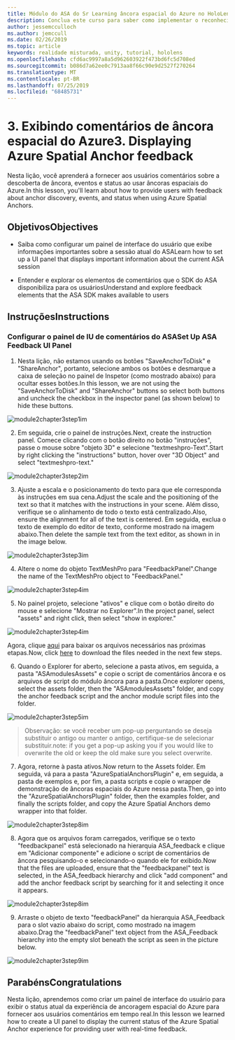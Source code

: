 ```yaml
---
title: Módulo do ASA do Sr Learning âncora espacial do Azure no HoloLens 2
description: Conclua este curso para saber como implementar o reconhecimento facial do Azure em um aplicativo de realidade misturada.
author: jessemcculloch
ms.author: jemccull
ms.date: 02/26/2019
ms.topic: article
keywords: realidade misturada, unity, tutorial, hololens
ms.openlocfilehash: cfd6ac9997a8a5d962603922f473bd6fc5d708ed
ms.sourcegitcommit: b086d7a62ee0c7913aa8f66c90e9d2527f270264
ms.translationtype: MT
ms.contentlocale: pt-BR
ms.lasthandoff: 07/25/2019
ms.locfileid: "68485731"
---
```

# <a name="3-displaying-azure-spatial-anchor-feedback"></a><span data-ttu-id="4c123-104">3. Exibindo comentários de âncora espacial do Azure</span><span class="sxs-lookup"><span data-stu-id="4c123-104">3. Displaying Azure Spatial Anchor feedback</span></span>

<span data-ttu-id="4c123-105">Nesta lição, você aprenderá a fornecer aos usuários comentários sobre a descoberta de âncora, eventos e status ao usar âncoras espaciais do Azure.</span><span class="sxs-lookup"><span data-stu-id="4c123-105">In this lesson, you'll learn about how to provide users with feedback about anchor discovery, events, and status when using Azure Spatial Anchors.</span></span>

## <a name="objectives"></a><span data-ttu-id="4c123-106">Objetivos</span><span class="sxs-lookup"><span data-stu-id="4c123-106">Objectives</span></span>

* <span data-ttu-id="4c123-107">Saiba como configurar um painel de interface do usuário que exibe informações importantes sobre a sessão atual do ASA</span><span class="sxs-lookup"><span data-stu-id="4c123-107">Learn how to set up a UI panel that displays important information about the current ASA session</span></span>

* <span data-ttu-id="4c123-108">Entender e explorar os elementos de comentários que o SDK do ASA disponibiliza para os usuários</span><span class="sxs-lookup"><span data-stu-id="4c123-108">Understand and explore feedback elements that the ASA SDK makes available to users</span></span>

## <a name="instructions"></a><span data-ttu-id="4c123-109">Instruções</span><span class="sxs-lookup"><span data-stu-id="4c123-109">Instructions</span></span>

### <a name="set-up-asa-feedback-ui-panel"></a><span data-ttu-id="4c123-110">Configurar o painel de IU de comentários do ASA</span><span class="sxs-lookup"><span data-stu-id="4c123-110">Set Up ASA Feedback UI Panel</span></span>

1. <span data-ttu-id="4c123-111">Nesta lição, não estamos usando os botões "SaveAnchorToDisk" e "ShareAnchor", portanto, selecione ambos os botões e desmarque a caixa de seleção no painel de Inspetor (como mostrado abaixo) para ocultar esses botões.</span><span class="sxs-lookup"><span data-stu-id="4c123-111">In this lesson, we are not using the "SaveAnchorToDisk" and "ShareAnchor" buttons so select both buttons and uncheck the checkbox in the inspector panel (as shown below) to hide these buttons.</span></span>
   

![module2chapter3step1im](images/module2chapter3step1im.PNG)

2. <span data-ttu-id="4c123-113">Em seguida, crie o painel de instruções.</span><span class="sxs-lookup"><span data-stu-id="4c123-113">Next, create the instruction panel.</span></span> <span data-ttu-id="4c123-114">Comece clicando com o botão direito no botão "instruções", passe o mouse sobre "objeto 3D" e selecione "textmeshpro-Text".</span><span class="sxs-lookup"><span data-stu-id="4c123-114">Start by right clicking the "instructions" button, hover over "3D Object" and select "textmeshpro-text."</span></span>

![module2chapter3step2im](images/module2chapter3step2im.PNG)

3. <span data-ttu-id="4c123-116">Ajuste a escala e o posicionamento do texto para que ele corresponda às instruções em sua cena.</span><span class="sxs-lookup"><span data-stu-id="4c123-116">Adjust the scale and the positioning of the text so that it matches with the instructions in your scene.</span></span> <span data-ttu-id="4c123-117">Além disso, verifique se o alinhamento de todo o texto está centralizado.</span><span class="sxs-lookup"><span data-stu-id="4c123-117">Also, ensure the alignment for all of the text is centered.</span></span> <span data-ttu-id="4c123-118">Em seguida, exclua o texto de exemplo do editor de texto, conforme mostrado na imagem abaixo.</span><span class="sxs-lookup"><span data-stu-id="4c123-118">Then delete the sample text from the text editor, as shown in in the image below.</span></span>

![module2chapter3step3im](images/module2chapter3step3im.PNG)

4. <span data-ttu-id="4c123-120">Altere o nome do objeto TextMeshPro para "FeedbackPanel".</span><span class="sxs-lookup"><span data-stu-id="4c123-120">Change the name of the TextMeshPro object to "FeedbackPanel."</span></span>
   

![module2chapter3step4im](images/module2chapter3step4im.PNG)

5. <span data-ttu-id="4c123-122">No painel projeto, selecione "ativos" e clique com o botão direito do mouse e selecione "Mostrar no Explorer".</span><span class="sxs-lookup"><span data-stu-id="4c123-122">In the project panel, select "assets" and right click, then select "show in explorer."</span></span>
   

![module2chapter3step4im](images/module2chapter3step5im.PNG)

<span data-ttu-id="4c123-124">Agora, clique [aqui](https://onedrive.live.com/?authkey=%21ABXEC8PvyQu8Qd8&id=5B7335C4342BCB0E%21395636&cid=5B7335C4342BCB0E) para baixar os arquivos necessários nas próximas etapas.</span><span class="sxs-lookup"><span data-stu-id="4c123-124">Now, click [here](https://onedrive.live.com/?authkey=%21ABXEC8PvyQu8Qd8&id=5B7335C4342BCB0E%21395636&cid=5B7335C4342BCB0E) to download the files needed in the next few steps.</span></span>

6. <span data-ttu-id="4c123-125">Quando o Explorer for aberto, selecione a pasta ativos, em seguida, a pasta "ASAmodulesAssets" e copie o script de comentários âncora e os arquivos de script do módulo âncora para a pasta.</span><span class="sxs-lookup"><span data-stu-id="4c123-125">Once explorer opens, select the assets folder, then the "ASAmodulesAssets" folder, and copy the anchor feedback script and the anchor module script files into the folder.</span></span> 

![module2chapter3step5im](images/module2chapter3step6im.PNG)

> <span data-ttu-id="4c123-127">Observação: se você receber um pop-up perguntando se deseja substituir o antigo ou manter o antigo, certifique-se de selecionar substituir.</span><span class="sxs-lookup"><span data-stu-id="4c123-127">note: if you get a pop-up asking you if you would like to overwrite the old or keep the old make sure you select overwrite.</span></span>

7. <span data-ttu-id="4c123-128">Agora, retorne à pasta ativos.</span><span class="sxs-lookup"><span data-stu-id="4c123-128">Now return to the Assets folder.</span></span> <span data-ttu-id="4c123-129">Em seguida, vá para a pasta "AzureSpatialAnchorsPlugin" e, em seguida, a pasta de exemplos e, por fim, a pasta scripts e copie o wrapper de demonstração de âncoras espaciais do Azure nessa pasta.</span><span class="sxs-lookup"><span data-stu-id="4c123-129">Then, go into the "AzureSpatialAnchorsPlugin" folder, then the examples folder, and finally the scripts folder, and copy the Azure Spatial Anchors demo wrapper into that folder.</span></span> 

![module2chapter3step8im](images/module2chapter3step7im.PNG)

8. <span data-ttu-id="4c123-131">Agora que os arquivos foram carregados, verifique se o texto "feedbackpanel" está selecionado na hierarquia ASA_feedback e clique em "Adicionar componente" e adicione o script de comentários de âncora pesquisando-o e selecionando-o quando ele for exibido.</span><span class="sxs-lookup"><span data-stu-id="4c123-131">Now that the files are uploaded, ensure that the "feedbackpanel" text is selected, in the ASA_feedback hierarchy and click "add component" and add the anchor feedback script by searching for it and selecting it once it appears.</span></span> 

![module2chapter3step8im](images/module2chapter3step8im.PNG)

9. <span data-ttu-id="4c123-133">Arraste o objeto de texto "feedbackPanel" da hierarquia ASA_Feedback para o slot vazio abaixo do script, como mostrado na imagem abaixo.</span><span class="sxs-lookup"><span data-stu-id="4c123-133">Drag the "feedbackPanel" text object from the ASA_Feedback hierarchy into the empty slot beneath the script as seen in the picture below.</span></span> 

![module2chapter3step9im](images/module2chapter3step9im.PNG)

## <a name="congratulations"></a><span data-ttu-id="4c123-135">Parabéns</span><span class="sxs-lookup"><span data-stu-id="4c123-135">Congratulations</span></span>

<span data-ttu-id="4c123-136">Nesta lição, aprendemos como criar um painel de interface do usuário para exibir o status atual da experiência de ancoragem espacial do Azure para fornecer aos usuários comentários em tempo real.</span><span class="sxs-lookup"><span data-stu-id="4c123-136">In this lesson we learned how to create a UI panel to display the current status of the Azure Spatial Anchor experience for providing user with real-time feedback.</span></span>


